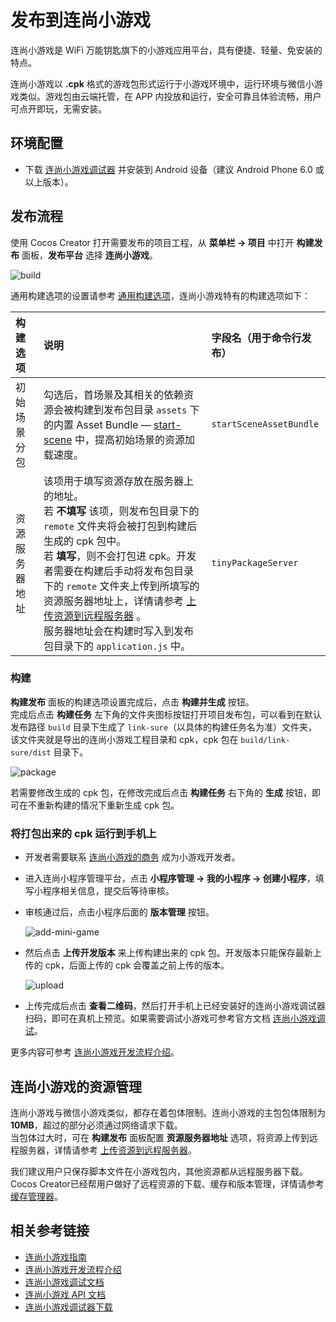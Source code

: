 # 发布到连尚小游戏

连尚小游戏是 WiFi 万能钥匙旗下的小游戏应用平台，具有便捷、轻量、免安装的特点。

连尚小游戏以 **.cpk** 格式的游戏包形式运行于小游戏环境中，运行环境与微信小游戏类似。游戏包由云端托管，在 APP 内投放和运行，安全可靠且体验流畅，用户可点开即玩，无需安装。

## 环境配置

- 下载 [连尚小游戏调试器](https://www.wjminiapp.com/docs/minigame/guide/download_apk.html) 并安装到 Android 设备（建议 Android Phone 6.0 或以上版本）。

## 发布流程

使用 Cocos Creator 打开需要发布的项目工程，从 **菜单栏 -> 项目** 中打开 **构建发布** 面板，**发布平台** 选择 **连尚小游戏**。

![build](./publish-link-sure/build.png)

通用构建选项的设置请参考 [通用构建选项](build-options.md)，连尚小游戏特有的构建选项如下：

| 构建选项 | 说明 | 字段名（用于命令行发布） |
| :------ | :--- | :--- |
| 初始场景分包 | 勾选后，首场景及其相关的依赖资源会被构建到发布包目录 `assets` 下的内置 Asset Bundle — [start-scene](../../asset/bundle.md#%E5%86%85%E7%BD%AE-asset-bundle) 中，提高初始场景的资源加载速度。 | `startSceneAssetBundle`|
| 资源服务器地址 | 该项用于填写资源存放在服务器上的地址。<br>若 **不填写** 该项，则发布包目录下的 `remote` 文件夹将会被打包到构建后生成的 cpk 包中。<br>若 **填写**，则不会打包进 cpk。开发者需要在构建后手动将发布包目录下的 `remote` 文件夹上传到所填写的资源服务器地址上，详情请参考 [上传资源到远程服务器](../../asset/cache-manager.md) 。<br>服务器地址会在构建时写入到发布包目录下的 `application.js` 中。 | `tinyPackageServer` |

### 构建

**构建发布** 面板的构建选项设置完成后，点击 **构建并生成** 按钮。<br>
完成后点击 **构建任务** 左下角的文件夹图标按钮打开项目发布包，可以看到在默认发布路径 `build` 目录下生成了 `link-sure`（以具体的构建任务名为准）文件夹，该文件夹就是导出的连尚小游戏工程目录和 cpk，cpk 包在 `build/link-sure/dist` 目录下。

![package](./publish-link-sure/package.png)

若需要修改生成的 cpk 包，在修改完成后点击 **构建任务** 右下角的 **生成** 按钮，即可在不重新构建的情况下重新生成 cpk 包。

### 将打包出来的 cpk 运行到手机上

- 开发者需要联系 [连尚小游戏的商务](https://www.wjminiapp.com/docs/minigame/guide/flow.html) 成为小游戏开发者。
- 进入连尚小程序管理平台，点击 **小程序管理 -> 我的小程序 -> 创建小程序**，填写小程序相关信息，提交后等待审核。
- 审核通过后，点击小程序后面的 **版本管理** 按钮。

  ![add-mini-game](publish-link-sure/add-minigame.png)

- 然后点击 **上传开发版本** 来上传构建出来的 cpk 包。开发版本只能保存最新上传的 cpk，后面上传的 cpk 会覆盖之前上传的版本。

  ![upload](publish-link-sure/upload.png)

- 上传完成后点击 **查看二维码**，然后打开手机上已经安装好的连尚小游戏调试器扫码，即可在真机上预览。如果需要调试小游戏可参考官方文档 [连尚小游戏调试](https://www.wjminiapp.com/docs/minigame/guide/debug.html)。

更多内容可参考 [连尚小游戏开发流程介绍](https://www.wjminiapp.com/docs/minigame/guide/flow.html)。

## 连尚小游戏的资源管理

连尚小游戏与微信小游戏类似，都存在着包体限制。连尚小游戏的主包包体限制为 **10MB**，超过的部分必须通过网络请求下载。<br>当包体过大时，可在 **构建发布** 面板配置 **资源服务器地址** 选项，将资源上传到远程服务器，详情请参考 [上传资源到远程服务器](../../asset/cache-manager.md)。

我们建议用户只保存脚本文件在小游戏包内，其他资源都从远程服务器下载。Cocos Creator已经帮用户做好了远程资源的下载、缓存和版本管理，详情请参考 [缓存管理器](../../asset/cache-manager.md)。

## 相关参考链接

- [连尚小游戏指南](https://www.wjminiapp.com/docs/minigame/guide/)
- [连尚小游戏开发流程介绍](https://www.wjminiapp.com/docs/minigame/guide/flow.html)
- [连尚小游戏调试文档](https://www.wjminiapp.com/docs/minigame/guide/debug.html)
- [连尚小游戏 API 文档](https://www.wjminiapp.com/docs/minigame/api/)
- [连尚小游戏调试器下载](https://www.wjminiapp.com/docs/minigame/guide/download_apk.html)
